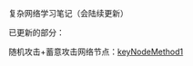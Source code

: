 复杂网络学习笔记（会陆续更新）



已更新的部分：

随机攻击+蓄意攻击网络节点：[keyNodeMethod1](https://github.com/XuXING0430/complexNetwork/tree/master/keyNodeMethod1)




